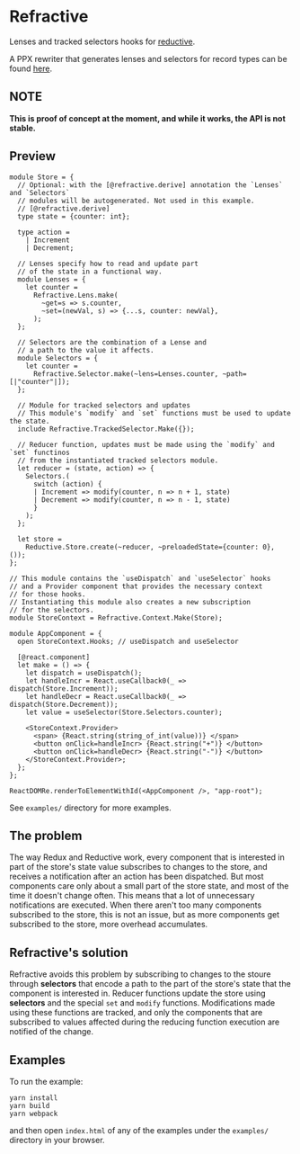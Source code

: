 # Refractive

Lenses and tracked selectors hooks for [reductive](https://github.com/reasonml-community/reductive).

A PPX rewriter that generates lenses and selectors for record types can be found [here](https://github.com/tizoc/refractive-ppx).

## NOTE

**This is proof of concept at the moment, and while it works, the API is not stable.**

## Preview

```reason
module Store = {
  // Optional: with the [@refractive.derive] annotation the `Lenses` and `Selectors`
  // modules will be autogenerated. Not used in this example.
  // [@refractive.derive]
  type state = {counter: int};

  type action =
    | Increment
    | Decrement;

  // Lenses specify how to read and update part
  // of the state in a functional way.
  module Lenses = {
    let counter =
      Refractive.Lens.make(
        ~get=s => s.counter,
        ~set=(newVal, s) => {...s, counter: newVal},
      );
  };

  // Selectors are the combination of a Lense and
  // a path to the value it affects.
  module Selectors = {
    let counter =
      Refractive.Selector.make(~lens=Lenses.counter, ~path=[|"counter"|]);
  };

  // Module for tracked selectors and updates
  // This module's `modify` and `set` functions must be used to update the state.
  include Refractive.TrackedSelector.Make({});

  // Reducer function, updates must be made using the `modify` and `set` functinos
  // from the instantiated tracked selectors module.
  let reducer = (state, action) => {
    Selectors.(
      switch (action) {
      | Increment => modify(counter, n => n + 1, state)
      | Decrement => modify(counter, n => n - 1, state)
      }
    );
  };

  let store =
    Reductive.Store.create(~reducer, ~preloadedState={counter: 0}, ());
};

// This module contains the `useDispatch` and `useSelector` hooks
// and a Provider component that provides the necessary context
// for those hooks.
// Instantiating this module also creates a new subscription
// for the selectors.
module StoreContext = Refractive.Context.Make(Store);

module AppComponent = {
  open StoreContext.Hooks; // useDispatch and useSelector

  [@react.component]
  let make = () => {
    let dispatch = useDispatch();
    let handleIncr = React.useCallback0(_ => dispatch(Store.Increment));
    let handleDecr = React.useCallback0(_ => dispatch(Store.Decrement));
    let value = useSelector(Store.Selectors.counter);

    <StoreContext.Provider>
      <span> {React.string(string_of_int(value))} </span>
      <button onClick=handleIncr> {React.string("+")} </button>
      <button onClick=handleDecr> {React.string("-")} </button>
    </StoreContext.Provider>;
  };
};

ReactDOMRe.renderToElementWithId(<AppComponent />, "app-root");
```

See `examples/` directory for more examples.

## The problem

The way Redux and Reductive work, every component that is interested in part of the store's state value subscribes to changes to the store, and receives a notification after an action has been dispatched. But most components care only about a small part of the store state, and most of the time it doesn't change often. This means that a lot of unnecessary notifications are executed. When there aren't too many components subscribed to the store, this is not an issue, but as more components get subscribed to the store, more overhead accumulates.

## Refractive's solution

Refractive avoids this problem by subscribing to changes to the stoure through **selectors** that encode a path to the part of the store's state that the component is interested in. Reducer functions update the store using **selectors** and the special `set` and `modify` functions. Modifications made using these functions are tracked, and only the components that are subscribed to values affected during the reducing function execution are notified of the change.

## Examples

To run the example:

    yarn install
    yarn build
    yarn webpack

and then open `index.html` of any of the examples under the `examples/` directory in your browser.
